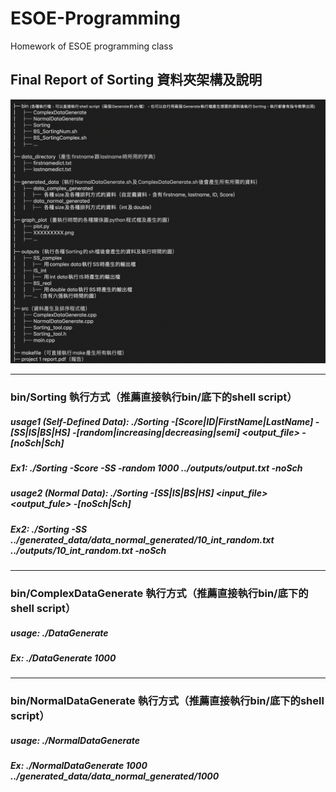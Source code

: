 # ESOE-Programming
Homework of ESOE programming class

## Final Report of Sorting 資料夾架構及說明
![img](https://github.com/Aaron-Hsieh-0129/ESOE-Programming/blob/main/架構圖.png)

-----------   

### bin/Sorting 執行方式（推薦直接執行bin/底下的shell script）
##### usage1 (Self-Defined Data): *./Sorting -[Score|ID|FirstName|LastName] -[SS|IS|BS|HS] -[random|increasing|decreasing|semi] <size> <output_file> -[noSch|Sch]*  
##### Ex1: *./Sorting -Score -SS -random 1000 ../outputs/output.txt -noSch*  

##### usage2 (Normal Data): *./Sorting -[SS|IS|BS|HS] <input_file> <output_fule> -[noSch|Sch]*  
##### Ex2: *./Sorting -SS ../generated_data/data_normal_generated/10_int_random.txt ../outputs/10_int_random.txt -noSch*  
  
-----------   
  
### bin/ComplexDataGenerate 執行方式（推薦直接執行bin/底下的shell script）
##### usage: *./DataGenerate <data number>*  
##### Ex: *./DataGenerate 1000*

-----------   
  
### bin/NormalDataGenerate 執行方式（推薦直接執行bin/底下的shell script）
##### usage: *./NormalDataGenerate <data number> <output>*  
##### Ex: *./NormalDataGenerate 1000 ../generated_data/data_normal_generated/1000*

